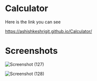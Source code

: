 # Calculator

Here is the link you can see

 https://ashishkeshrigit.github.io/Calculator/
 
 # Screenshots 
   
   ![Screenshot (127)](https://user-images.githubusercontent.com/122431023/220393460-c8082e1e-c491-49a3-a42a-7ae6f08b4fac.png)
   
   
   ![Screenshot (128)](https://user-images.githubusercontent.com/122431023/220395063-e7290c7b-c8c5-445d-a9d6-583b57b53908.png)
